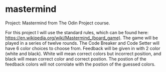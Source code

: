 # mastermind
Project: Mastermind from The Odin Project course.

For this project I will use the standard rules, which can be found here: https://en.wikipedia.org/wiki/Mastermind_(board_game). The game will be played in a series of twelve rounds. The Code Breaker and Code Setter will have 6 color choices to choose from. Feedback will be given in with 2 color (white and black). White will mean correct colors but incorrect position, and black will mean correct color and correct postion. The postion of the feedback colors will not corrolate with the postion of the guessed colors.